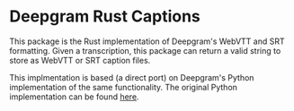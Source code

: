 # Deepgram Rust Captions

This package is the Rust implementation of Deepgram's WebVTT and SRT formatting. Given a transcription, this package can return a valid string to store as WebVTT or SRT caption files.

This implmentation is based (a direct port) on Deepgram's Python implementation of the same functionality. The original Python implementation can be found [here](https://github.com/deepgram/deepgram-python-captions/tree/main).
